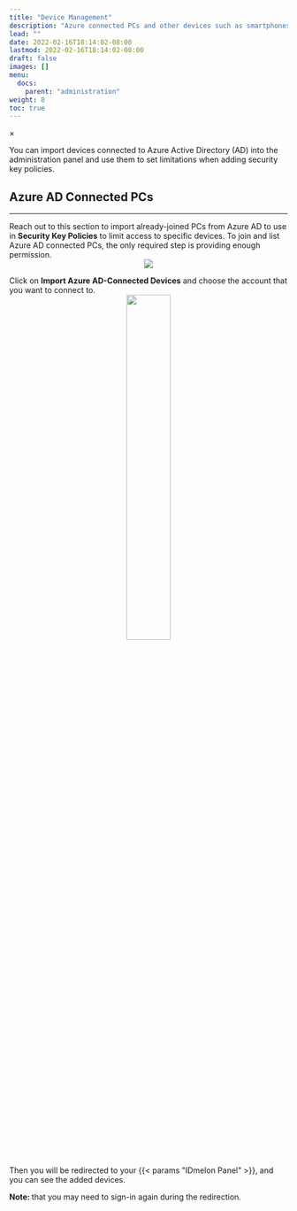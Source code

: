 ```yaml
---
title: "Device Management"
description: "Azure connected PCs and other devices such as smartphones and contactless cards."
lead: ""
date: 2022-02-16T18:14:02-08:00
lastmod: 2022-02-16T18:14:02-08:00
draft: false
images: []
menu:
  docs:
    parent: "administration"
weight: 8
toc: true
---
```


<div id="_modal" class="modal">
  <span class="close">&times;</span>
  <img class="modal-content" id="img01">
</div>

You can import devices connected to Azure Active Directory (AD) into the administration panel and use them to set limitations when adding security key policies.

## Azure AD Connected PCs

<hr class="hr-line">

<p  style="margin-bottom: 0">Reach out to this section to import already-joined PCs from Azure AD to use in <span style="font-weight:bold;">Security Key Policies</span> to limit access to specific devices. To join and list Azure AD connected PCs, the only required step is providing enough permission.</p>

<div align="center">
    <img src="/images/vendor/Panel/DeviceManagement1.png" class="doc-img-frame">
</div>

<div class="step-row-container">
  <div class="step-column bullet-container">
    <div class="bullet"></div>
  </div>
  <div class="card-column">
    <div class="step-text" >
      <div class="card-body">
        <p style="margin-bottom: 0">Click on <span style="font-weight:bold;">Import Azure AD-Connected Devices</span> and choose the account that you want to connect to.</p>
      </div>
    </div>
  </div>
</div>

<div align="center">
    <img src="/images/vendor/Panel/import_azure_ad_pcs.png" class="doc-img-frame" style="width:40%; margin-top: 0">
</div>

<div class="step-row-container">
  <div class="step-column bullet-container">
    <div class="bullet"></div>
  </div>
  <div class="card-column">
    <div class="step-text" >
      <div class="card-body">
        <p style="margin-bottom: 0">Then you will be redirected to your {{< params "IDmelon Panel" >}}, and you can see the added devices.</p>
      </div>
    </div>
  </div>
</div>

<p class="note-body">
<span style="font-weight:bold;">Note: </span>that you may need to sign-in again during the redirection.

<!-- ## Security Key Devices

<hr class="hr-line">

This section lists devices that users have set as their security keys which contains smartphones or Contactless Cards.
An admin can delete a device which disconnects its corresponding security key.

<div align="center">
    <img src="/images/vendor/Panel/devicemanagemnet_security.png" class="doc-img-frame">
</div>

By clicking on **User's Email** you will see **View User Information, its Group(s) and Security Key** page which shows the information of the user, thier security key devices and groups that they are membered in.

<div align="center">
    <img src="/images/vendor/Panel/view_user_information.png" class="doc-img-frame">
</div>
 -->
